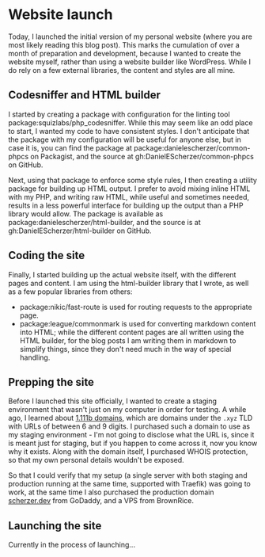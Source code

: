 # Website launch

Today, I launched the initial version of my personal website (where you are most
likely reading this blog post). This marks the cumulation of over a month of
preparation and development, because I wanted to create the website myself,
rather than using a website builder like WordPress. While I do rely on a few
external libraries, the content and styles are all mine.

## Codesniffer and HTML builder

I started by creating a package with configuration for the linting tool
package:squizlabs/php_codesniffer. While this may seem like an odd place to
start, I wanted my code to have consistent styles. I don't anticipate that the
package with my configuration will be useful for anyone else, but in case it is,
you can find the package at package:danielescherzer/common-phpcs on Packagist,
and the source at gh:DanielEScherzer/common-phpcs on GitHub.

Next, using that package to enforce some style rules, I then creating a utility
package for building up HTML output. I prefer to avoid mixing inline HTML with
my PHP, and writing raw HTML, while useful and sometimes needed, results in a
less powerful interface for building up the output than a PHP library would
allow. The package is available as package:danielescherzer/html-builder, and
the source is at gh:DanielEScherzer/html-builder on GitHub.

## Coding the site

Finally, I started building up the actual website itself, with the different
pages and content. I am using the html-builder library that I wrote, as well
as a few popular libraries from others:

- package:nikic/fast-route is used for routing requests to the appropriate
page.
- package:league/commonmark is used for converting markdown content into HTML;
while the different content pages are all written using the HTML builder, for
the blog posts I am writing them in markdown to simplify things, since they
don't need much in the way of special handling.

## Prepping the site

Before I launched this site officially, I wanted to create a staging environment
that wasn't just on my computer in order for testing. A while ago, I learned
about [1.111b domains](https://en.wikipedia.org/wiki/.xyz#1.111B_Class), which
are domains under the `.xyz` TLD with URLs of between 6 and 9 digits. I
purchased such a domain to use as my staging environment - I'm not going to
disclose what the URL is, since it is meant just for staging, but if you happen
to come across it, now you know why it exists. Along with the domain itself, I
purchased WHOIS protection, so that my own personal details wouldn't be exposed.

So that I could verify that my setup (a single server with both staging and
production running at the same time, supported with Traefik) was going to work,
at the same time I also purchased the production domain
[scherzer.dev](https://scherzer.dev) from GoDaddy, and a VPS from BrownRice.

## Launching the site

Currently in the process of launching...